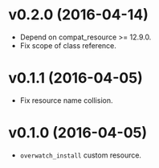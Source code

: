 # v0.2.0 (2016-04-14)
* Depend on compat_resource >= 12.9.0.
* Fix scope of class reference.

# v0.1.1 (2016-04-05)
* Fix resource name collision.

# v0.1.0 (2016-04-05)
* `overwatch_install` custom resource.
